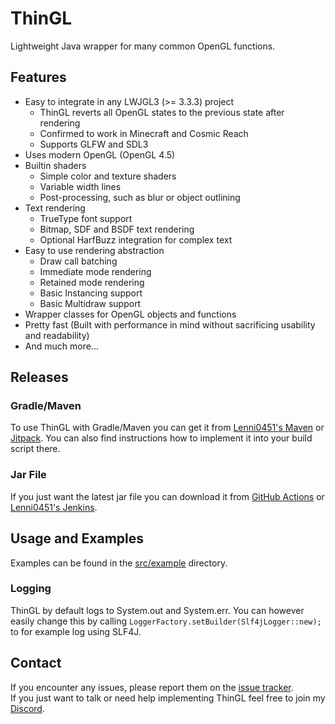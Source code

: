 # ThinGL
Lightweight Java wrapper for many common OpenGL functions.

## Features
- Easy to integrate in any LWJGL3 (>= 3.3.3) project
  - ThinGL reverts all OpenGL states to the previous state after rendering
  - Confirmed to work in Minecraft and Cosmic Reach
  - Supports GLFW and SDL3
- Uses modern OpenGL (OpenGL 4.5)
- Builtin shaders
  - Simple color and texture shaders
  - Variable width lines
  - Post-processing, such as blur or object outlining
- Text rendering
  - TrueType font support
  - Bitmap, SDF and BSDF text rendering
  - Optional HarfBuzz integration for complex text
- Easy to use rendering abstraction
  - Draw call batching
  - Immediate mode rendering
  - Retained mode rendering
  - Basic Instancing support
  - Basic Multidraw support
- Wrapper classes for OpenGL objects and functions
- Pretty fast (Built with performance in mind without sacrificing usability and readability)
- And much more...

## Releases
### Gradle/Maven
To use ThinGL with Gradle/Maven you can get it from [Lenni0451's Maven](https://maven.lenni0451.net/#/snapshots/net/raphimc/thingl) or [Jitpack](https://jitpack.io/#RaphiMC/ThinGL).
You can also find instructions how to implement it into your build script there.

### Jar File
If you just want the latest jar file you can download it from [GitHub Actions](https://github.com/RaphiMC/ThinGL/actions/workflows/build.yml) or [Lenni0451's Jenkins](https://build.lenni0451.net/job/ThinGL/).

## Usage and Examples
Examples can be found in the [src/example](/src/example) directory.

### Logging
ThinGL by default logs to System.out and System.err.
You can however easily change this by calling ``LoggerFactory.setBuilder(Slf4jLogger::new);`` to for example log using SLF4J.

## Contact
If you encounter any issues, please report them on the
[issue tracker](https://github.com/RaphiMC/ThinGL/issues).  
If you just want to talk or need help implementing ThinGL feel free to join my
[Discord](https://discord.gg/dCzT9XHEWu).
